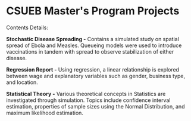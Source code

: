# CSUEB Master's Program Projects
Contents Details:  

**Stochastic Disease Spreading -** Contains a simulated study on spatial spread of Ebola and Measles.  Queueing models were used to introduce vaccinations in tandem with spread to observe stabilization of either disease.  

**Regression Report -** Using regression, a linear relationship is explored between wage and explanatory variables such as gender, business type, and location.

**Statistical Theory -** Various theoretical concepts in Statistics are investigated through simulation.  Topics include confidence interval estimation, properties of sample sizes using the Normal Distribution, and maximum likelihood estimation.

